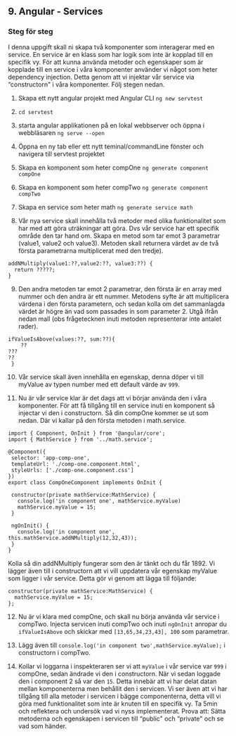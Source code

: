 ## 9. Angular - Services

### Steg för steg          

I denna uppgift skall ni skapa två komponenter som interagerar med en service. En service är en klass som har logik som inte är kopplad till en specifik vy. För att kunna använda metoder och egenskaper som är kopplade till en service i våra komponenter använder vi något som heter dependency injection. Detta genom att vi injektar vår service via “constructorn" i våra komponenter. Följ stegen nedan.

1. Skapa ett nytt angular projekt med Angular CLI ```ng new servtest```

1. ```cd servtest```

1. starta angular applikationen på en lokal webbserver och öppna i webbläsaren ```ng serve --open```

1. Öppna en ny tab eller ett nytt teminal/commandLine fönster och navigera till servtest projektet

1. Skapa en komponent som heter compOne ```ng generate component compOne```

1. Skapa en komponent som heter compTwo ```ng generate component compTwo```

1. Skapa en service som heter math ```ng generate service math```

1. Vår nya service skall innehålla två metoder med olika funktionalitet som har med att göra uträkningar att göra. Dvs vår service har ett specifik område den tar hand om. Skapa en metod som tar emot 3 parametrar (value1, value2 och value3). Metoden skall returnera värdet av de två första parametrarna multiplicerat med den tredje).
```
addNMultiply(value1:??,value2:??, value3:??) {
  return ?????;
}
```

9. Den andra metoden tar emot 2 parametrar, den första är en array med nummer och den andra är ett nummer. Metodens syfte är att multiplicera värdena i den första parametern, och sedan kolla om det sammanlagda värdet är högre än vad som passades in som parameter 2. Utgå ifrån nedan mall (obs frågetecknen inuti metoden representerar inte antalet rader).
```
ifValueIsAbove(values:??, sum:??){
	??
???
??
 }
```

10. Vår service skall även innehålla en egenskap, denna döper vi till myValue av typen number med ett default värde av ```999```.

11. Nu är vår service klar är det dags att vi börjar använda den i våra komponenter. För att få tillgång till en service inuti en komponent så injectar vi den i constructorn. Så din compOne kommer se ut som nedan. Där vi kallar på den första metoden i math.service.
```
import { Component, OnInit } from '@angular/core';
import { MathService } from '../math.service';

@Component({
 selector: 'app-comp-one',
 templateUrl: './comp-one.component.html',
 styleUrls: ['./comp-one.component.css']
})
export class CompOneComponent implements OnInit {

 constructor(private mathService:MathService) {
   console.log('in component one', mathService.myValue)
   mathService.myValue = 15;
 }

 ngOnInit() {
   console.log('in component one', this.mathService.addNMultiply(12,32,43));
 }
}
```

Kolla så din addNMultiply fungerar som den är tänkt och du får 1892. Vi lägger även till i constructorn att vi vill uppdatera vår egenskap myValue som ligger i vår service. Detta gör vi genom att lägga till följande:
```
constructor(private mathService:MathService) {
  mathService.myValue = 15;
};
```

12. Nu är vi klara med compOne, och skall nu börja använda vår service i compTwo. Injecta servicen inuti compTwo och inuti ```ngOnInit``` anropar du ```ifValueIsAbove``` och skickar med ```[13,65,34,23,43], 100``` som parametrar.
13. Lägg även till ```console.log('in component two',mathService.myValue);``` i constructorn i compTwo.


14. Kollar vi loggarna i inspekteraren ser vi att ```myValue``` i vår service var ```999``` i compOne, sedan ändrade vi den i constructorn. När vi sedan loggade den i component 2 så var den ```15```. Detta innebär att vi har delat datan mellan komponenterna men behållit den i servicen. Vi ser även att vi har tillgång till alla metoder i servicen i bägge componenterna, detta vill vi göra med funktionalitet som inte är knuten till en specifik vy. Ta 5min och reflektera och undersök vad vi nyss implementerat. Prova att:
Sätta metoderna och egenskapen i servicen till “public" och “private" och se vad som händer.